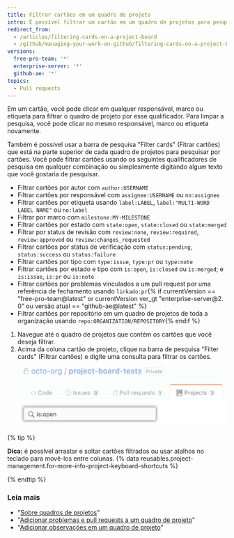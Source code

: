 ```yaml
---
title: Filtrar cartões em um quadro de projeto
intro: É possível filtrar um cartão em um quadro de projetos para pesquisar cartões específicos ou visualizar uma subcategoria de cartões.
redirect_from:
  - /articles/filtering-cards-on-a-project-board
  - /github/managing-your-work-on-github/filtering-cards-on-a-project-board
versions:
  free-pro-team: '*'
  enterprise-server: '*'
  github-ae: '*'
topics:
  - Pull requests
---
```

Em um cartão, você pode clicar em qualquer responsável, marco ou etiqueta para filtrar o quadro de projeto por esse qualificador. Para limpar a pesquisa, você pode clicar no mesmo responsável, marco ou etiqueta novamente.

Também é possível usar a barra de pesquisa "Filter cards" (Fitrar cartões) que está na parte superior de cada quadro de projetos para pesquisar por cartões. Você pode filtrar cartões usando os seguintes qualificadores de pesquisa em qualquer combinação ou simplesmente digitando algum texto que você gostaria de pesquisar.

- Filtrar cartões por autor com `author:USERNAME`
- Filtrar cartões por responsável com `assignee:USERNAME` ou `no:assignee`
- Filtrar cartões por etiqueta usando `label:LABEL`, `label:"MULTI-WORD LABEL NAME"` ou `no:label`
- Filtrar por marco com `milestone:MY-MILESTONE`
- Filtrar cartões por estado com `state:open`, `state:closed` ou `state:merged`
- Filtrar por status de revisão com `review:none`, `review:required`, `review:approved` ou `review:changes_requested`
- Filtrar cartões por status de verificação com `status:pending`, `status:success` ou `status:failure`
- Filtrar cartões por tipo com `type:issue`, `type:pr` ou `type:note`
- Filtrar cartões por estado e tipo com `is:open`, `is:closed` ou `is:merged`; e `is:issue`, `is:pr` ou `is:note`
- Filtrar cartões por problemas vinculados a um pull request por uma referência de fechamento usando `linkado:pr`{% if currentVersion == "free-pro-team@latest" or currentVersion ver_gt "enterprise-server@2. 0" ou versão atual == "github-ae@latest" %}
- Filtrar cartões por repositório em um quadro de projetos de toda a organização usando `repo:ORGANIZATION/REPOSITORY`{% endif %}

1. Navegue até o quadro de projetos que contém os cartões que você deseja filtrar.
2. Acima da coluna cartão de projeto, clique na barra de pesquisa "Filter cards" (Filtrar cartões) e digite uma consulta para filtrar os cartões. ![Barra de pesquisa Filter card (Filtrar cartões)](/assets/images/help/projects/filter-card-search-bar.png)

{% tip %}

**Dica:** é possível arrastar e soltar cartões filtrados ou usar atalhos no teclado para movê-los entre colunas. {% data reusables.project-management.for-more-info-project-keyboard-shortcuts %}

{% endtip %}

### Leia mais

- "[Sobre quadros de projetos](/articles/about-project-boards)"
- "[Adicionar problemas e pull requests a um quadro de projeto](/articles/adding-issues-and-pull-requests-to-a-project-board)"
- "[Adicionar observações em um quadro de projeto](/articles/adding-notes-to-a-project-board)"
